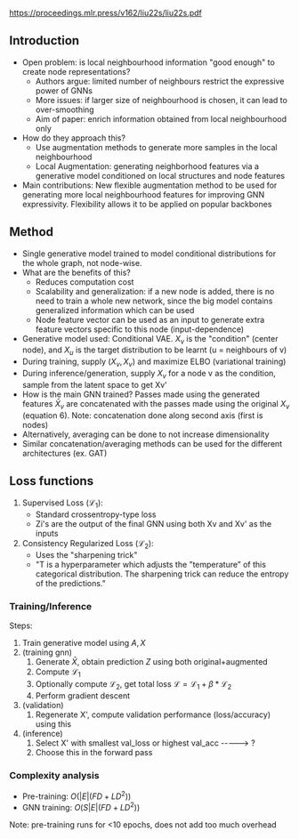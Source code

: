https://proceedings.mlr.press/v162/liu22s/liu22s.pdf
## Introduction
* Open problem: is local neighbourhood information "good enough" to create node representations?
	* Authors argue: limited number of neighbours restrict the expressive power of GNNs
	* More issues: if larger size of neighbourhood is chosen, it can lead to over-smoothing
	* Aim of paper: enrich information obtained from local neighbourhood only
* How do they approach this?
	* Use augmentation methods to generate more samples in the local neighbourhood
	* Local Augmentation: generating neighborhood features via a generative model conditioned on local structures and node features
* Main contributions: New flexible augmentation method to be used for generating more local neighbourhood features for improving GNN expressivity. Flexibility allows it to be applied on popular backbones

## Method
* Single generative model trained to model conditional distributions for the whole graph, not node-wise.
* What are the benefits of this?
	* Reduces computation cost
	* Scalability and generalization: if a new node is added, there is no need to train a whole new network, since the big model contains generalized information which can be used
	* Node feature vector can be used as an input to generate extra feature vectors specific to this node (input-dependence)
* Generative model used: Conditional VAE. $X_v$ is the "condition" (center node), and $X_u$ is the target distribution to be learnt (u = neighbours of v)
* During training, supply $(X_v, X_v)$ and maximize ELBO (variational training)
* During inference/generation, supply $X_v$ for a node v as the condition, sample from the latent space to get Xv'
* How is the main GNN trained? Passes made using the generated features $\bar{X}_v$ are concatenated with the passes made using the original $X_v$ (equation 6). Note: concatenation done along second axis (first is nodes)
* Alternatively, averaging can be done to not increase dimensionality 
* Similar concatenation/averaging methods can be used for the different architectures (ex. GAT)
## Loss functions
1. Supervised Loss ($\mathcal{L}_1$): 
	* Standard crossentropy-type loss
	* Zi's are the output of the final GNN using both Xv and Xv' as the inputs
2. Consistency Regularized Loss ($\mathcal{L}_2$):
	* Uses the "sharpening trick"
	* "T is a hyperparameter which adjusts the ”temperature” of this categorical distribution. The sharpening trick can reduce the entropy of the predictions."
### Training/Inference
Steps:
1. Train generative model using $A, X$
2. (training gnn) 
	1. Generate $\bar{X}$, obtain prediction $Z$ using both original+augmented
	2. Compute $\mathcal{L}_1$
	3. Optionally compute $\mathcal{L}_2$, get total loss $\mathcal{L} = \mathcal{L}_1 + \beta*\mathcal{L}_2$
	4. Perform gradient descent
3. (validation)
	1. Regenerate X', compute validation performance (loss/accuracy) using this
4. (inference)
	1. Select X' with smallest val_loss or highest val_acc -----> ?
	2. Choose this in the forward pass
### Complexity analysis
* Pre-training: $O(|E|(F D + LD^2))$
* GNN training: $O(S|E|(F D + LD^2))$

Note: pre-training runs for <10 epochs, does not add too much overhead
